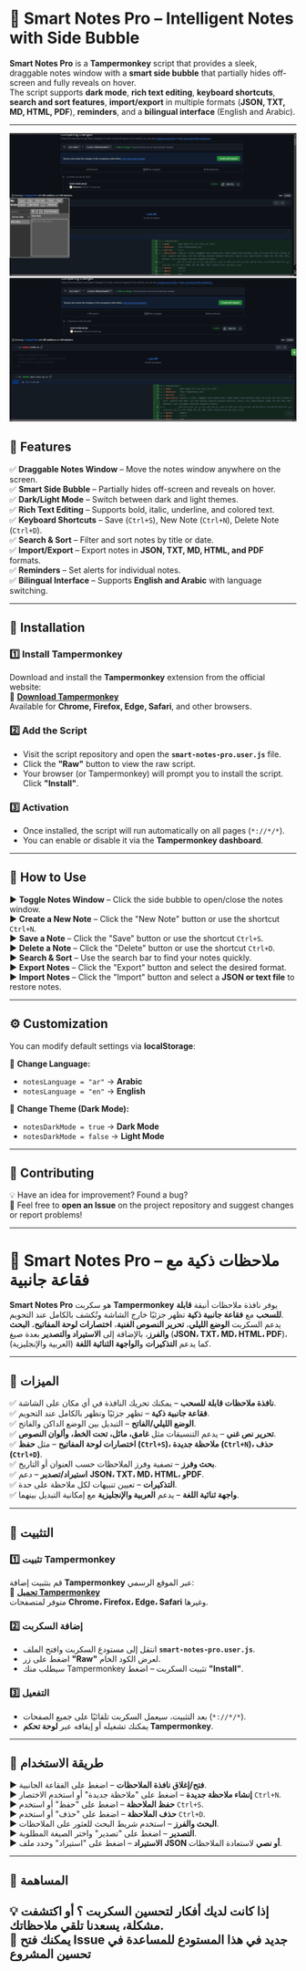 # **📌 Smart Notes Pro – Intelligent Notes with Side Bubble**  

**Smart Notes Pro** is a **Tampermonkey** script that provides a sleek, draggable notes window with a **smart side bubble** that partially hides off-screen and fully reveals on hover.  
The script supports **dark mode**, **rich text editing**, **keyboard shortcuts**, **search and sort features**, **import/export** in multiple formats (**JSON, TXT, MD, HTML, PDF**), **reminders**, and a **bilingual interface** (English and Arabic).  

---
![screenshot](./Screenshot1.png "screenshot")
![screenshot](./Screenshot2.png "screenshot")

## **🌟 Features**  

✅ **Draggable Notes Window** – Move the notes window anywhere on the screen.  
✅ **Smart Side Bubble** – Partially hides off-screen and reveals on hover.  
✅ **Dark/Light Mode** – Switch between dark and light themes.  
✅ **Rich Text Editing** – Supports bold, italic, underline, and colored text.  
✅ **Keyboard Shortcuts** – Save (`Ctrl+S`), New Note (`Ctrl+N`), Delete Note (`Ctrl+D`).  
✅ **Search & Sort** – Filter and sort notes by title or date.  
✅ **Import/Export** – Export notes in **JSON, TXT, MD, HTML, and PDF** formats.  
✅ **Reminders** – Set alerts for individual notes.  
✅ **Bilingual Interface** – Supports **English and Arabic** with language switching.  

---

## **🔧 Installation**  

### **1️⃣ Install Tampermonkey**  
Download and install the **Tampermonkey** extension from the official website:  
🔗 **[Download Tampermonkey](https://www.tampermonkey.net/)**  
Available for **Chrome, Firefox, Edge, Safari**, and other browsers.  

### **2️⃣ Add the Script**  
- Visit the script repository and open the **`smart-notes-pro.user.js`** file.  
- Click the **"Raw"** button to view the raw script.  
- Your browser (or Tampermonkey) will prompt you to install the script. Click **"Install"**.  

### **3️⃣ Activation**  
- Once installed, the script will run automatically on all pages (`*://*/*`).  
- You can enable or disable it via the **Tampermonkey dashboard**.  

---

## **📝 How to Use**  

▶ **Toggle Notes Window** – Click the side bubble to open/close the notes window.  
▶ **Create a New Note** – Click the "New Note" button or use the shortcut `Ctrl+N`.  
▶ **Save a Note** – Click the "Save" button or use the shortcut `Ctrl+S`.  
▶ **Delete a Note** – Click the "Delete" button or use the shortcut `Ctrl+D`.  
▶ **Search & Sort** – Use the search bar to find your notes quickly.  
▶ **Export Notes** – Click the "Export" button and select the desired format.  
▶ **Import Notes** – Click the "Import" button and select a **JSON or text file** to restore notes.  

---

## **⚙️ Customization**  

You can modify default settings via **localStorage**:  

🔹 **Change Language:**  
- `notesLanguage = "ar"` → **Arabic**  
- `notesLanguage = "en"` → **English**  

🔹 **Change Theme (Dark Mode):**  
- `notesDarkMode = true` → **Dark Mode**  
- `notesDarkMode = false` → **Light Mode**  

---

## **🤝 Contributing**  

💡 Have an idea for improvement? Found a bug?  
📩 Feel free to **open an Issue** on the project repository and suggest changes or report problems!  

---

# **📌 Smart Notes Pro – ملاحظات ذكية مع فقاعة جانبية**  

**Smart Notes Pro** هو سكربت **Tampermonkey** يوفر نافذة ملاحظات أنيقة **قابلة للسحب** مع **فقاعة جانبية ذكية** تظهر جزئيًا خارج الشاشة وتُكشف بالكامل عند التحويم.  
يدعم السكربت **الوضع الليلي**، **تحرير النصوص الغنية**، **اختصارات لوحة المفاتيح**، **البحث والفرز**، بالإضافة إلى **الاستيراد والتصدير** بعدة صيغ (**JSON، TXT، MD، HTML، PDF**)، كما يدعم **التذكيرات** و**الواجهة الثنائية اللغة** (العربية والإنجليزية).  

---

## **🌟 الميزات**  

✅ **نافذة ملاحظات قابلة للسحب** – يمكنك تحريك النافذة في أي مكان على الشاشة.  
✅ **فقاعة جانبية ذكية** – تظهر جزئيًا وتظهر بالكامل عند التحويم.  
✅ **الوضع الليلي/الفاتح** – التبديل بين الوضع الداكن والفاتح.  
✅ **تحرير نص غني** – يدعم التنسيقات مثل **غامق، مائل، تحت الخط، وألوان النصوص**.  
✅ **اختصارات لوحة المفاتيح** – مثل **حفظ (`Ctrl+S`)، ملاحظة جديدة (`Ctrl+N`)، حذف (`Ctrl+D`)**.  
✅ **بحث وفرز** – تصفية وفرز الملاحظات حسب العنوان أو التاريخ.  
✅ **استيراد/تصدير** – دعم **JSON، TXT، MD، HTML، وPDF**.  
✅ **التذكيرات** – تعيين تنبيهات لكل ملاحظة على حدة.  
✅ **واجهة ثنائية اللغة** – يدعم **العربية والإنجليزية** مع إمكانية التبديل بينهما.  

---

## **🔧 التثبيت**  

### **1️⃣ تثبيت Tampermonkey**  
قم بتثبيت إضافة **Tampermonkey** عبر الموقع الرسمي:  
🔗 **[تحميل Tampermonkey](https://www.tampermonkey.net/)**  
متوفر لمتصفحات **Chrome، Firefox، Edge، Safari** وغيرها.  

### **2️⃣ إضافة السكربت**  
- انتقل إلى مستودع السكربت وافتح الملف **`smart-notes-pro.user.js`**.  
- اضغط على زر **"Raw"** لعرض الكود الخام.  
- سيطلب منك Tampermonkey تثبيت السكربت – اضغط **"Install"**.  

### **3️⃣ التفعيل**  
- بعد التثبيت، سيعمل السكربت تلقائيًا على جميع الصفحات (`*://*/*`).  
- يمكنك تشغيله أو إيقافه عبر **لوحة تحكم Tampermonkey**.  

---

## **📝 طريقة الاستخدام**  

▶ **فتح/إغلاق نافذة الملاحظات** – اضغط على الفقاعة الجانبية.  
▶ **إنشاء ملاحظة جديدة** – اضغط على "ملاحظة جديدة" أو استخدم الاختصار `Ctrl+N`.  
▶ **حفظ الملاحظة** – اضغط على "حفظ" أو استخدم `Ctrl+S`.  
▶ **حذف الملاحظة** – اضغط على "حذف" أو استخدم `Ctrl+D`.  
▶ **البحث والفرز** – استخدم شريط البحث للعثور على الملاحظات.  
▶ **التصدير** – اضغط على "تصدير" واختر الصيغة المطلوبة.  
▶ **الاستيراد** – اضغط على "استيراد" وحدد ملف **JSON أو نصي** لاستعادة الملاحظات.  

---
## **🤝 المساهمة**  

💡 إذا كانت لديك أفكار لتحسين السكربت ؟ أو اكتشفت مشكلة، يسعدنا تلقي ملاحظاتك.  
📩 يمكنك فتح **Issue** جديد في هذا المستودع للمساعدة في تحسين المشروع
---
